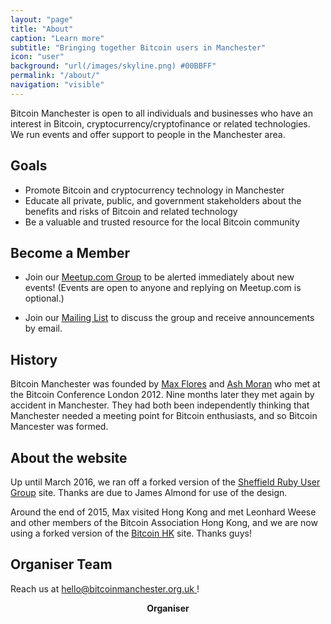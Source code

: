 ```yaml
---
layout: "page"
title: "About"
caption: "Learn more"
subtitle: "Bringing together Bitcoin users in Manchester"
icon: "user"
background: "url(/images/skyline.png) #00BBFF"
permalink: "/about/"
navigation: "visible"
---
```


Bitcoin Manchester is open to all individuals and businesses who have an interest in Bitcoin, cryptocurrency/cryptofinance or related technologies. We run events and offer support to people in the Manchester area.

## Goals

* Promote Bitcoin and cryptocurrency technology in Manchester
* Educate all private, public, and government stakeholders about the benefits and risks of Bitcoin and related technology
* Be a valuable and trusted resource for the local Bitcoin community

## Become a Member

* Join our [Meetup.com Group](http://www.meetup.com/Bitcoin-Manchester/) to be alerted immediately about new events! (Events are open to anyone and replying on Meetup.com is optional.)

* Join our [Mailing List](https://groups.google.com/d/forum/bitcoin-manchester) to discuss the group and receive announcements by email.

## History

Bitcoin Manchester was founded by [Max Flores][maxsan] and [Ash Moran][ashmoran] who met at the Bitcoin Conference London 2012. Nine months later they met again by accident in Manchester. They had both been independently thinking that Manchester needed a meeting point for Bitcoin enthusiasts, and so Bitcoin Mancester was formed.

## About the website

Up until March 2016, we ran off a forked version of the [Sheffield Ruby User Group][shrug] site. Thanks are due to James Almond for use of the design.

Around the end of 2015, Max visited Hong Kong and met Leonhard Weese and other members of the Bitcoin Association Hong Kong, and we are now using a forked version of the [Bitcoin HK][bitcoinhk] site. Thanks guys!

## Organiser Team

<p>
	Reach us at
	<a href="mailto:hello@bitcoinmanchester.org.uk" target="_blank">
		<i class="icon-envelope"></i>
		hello@bitcoinmanchester.org.uk
	</a>!
</p>

<div class="leaders">
	<div class="col-33 leo" style="text-align: center;">
		<b>Organiser</b>
		<div data-passname="maxsan" data-style="embedded" data-height="fixed"></div>
	</div>
</div>

[maxsan]: https://onename.com/maxsan
[ashmoran]: https://onename.com/ashmoran
[shrug]: https://shrug.org/
[bitcoinhk]: https://www.bitcoinhk.org/members/
